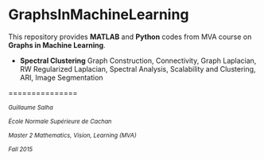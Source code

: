 # GraphsInMachineLearning

This repository provides **MATLAB** and **Python** codes from MVA course on **Graphs in Machine Learning**.

* **Spectral Clustering** Graph Construction, Connectivity, Graph Laplacian, RW Regularized Laplacian, Spectral Analysis, Scalability and Clustering, ARI, Image Segmentation 


===============


<sup>*Guillaume Salha*

<sup>*École Normale Supérieure de Cachan*

<sup>*Master 2 Mathematics, Vision, Learning (MVA)*

<sup>*Fall 2015*
